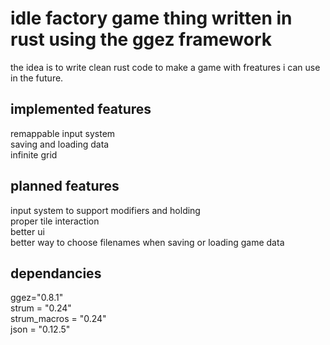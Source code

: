 # idle factory game thing written in rust using the ggez framework
  


  
the idea is to write clean rust code to make a game with freatures i can use in the future.

  
  

## implemented features  
remappable input system  
saving and loading data  
infinite grid  

  
  
## planned features  
input system to support modifiers and holding  
proper tile interaction  
better ui  
better way to choose filenames when saving or loading game data  
  

## dependancies    
ggez="0.8.1"  
strum = "0.24"  
strum_macros = "0.24"  
json = "0.12.5"  



